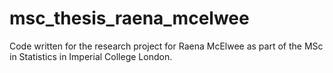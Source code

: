 # msc_thesis_raena_mcelwee
 Code written for the research project for Raena McElwee as part of the MSc in Statistics in Imperial College London.
